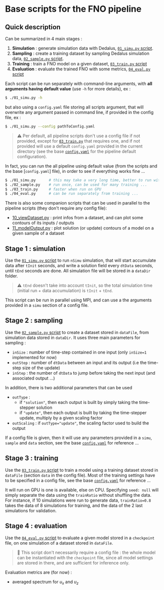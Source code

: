 # Base scripts for the FNO pipeline

## Quick description

Can be summarized in 4 main stages :

1. **Simulation** : generate simulation data with Dedalus, [`01_simu.py` script](./01_simu.py).
2. **Sampling** : create a training dataset by sampling Dedalus simulation data, [`02_sample.py` script](./02_sample.py).
3. **Training** : train a FNO model on a given dataset, [`03_train.py` script](./03_train.py)
4. **Evaluation** : evaluate the trained FNO with some metrics, [`04_eval.py` script](./04_eval.py)

Each script can be run separately with command-line arguments, with **all arguments having default value** (use `-h` for more details), ex :

```bash
$ ./01_simu.py -h
```

but also using a `config.yaml` file storing all scripts argument, that will overwrite any argument
passed in command line, if provided in the config file, ex :

```bash
$ ./01_simu.py --config pathToConfig.yaml
```

> :warning: Per default, all pipeline scripts don't use a config file if not provided, except for [`03_train.py`](./03_train.py)
> that requires one, and if not provided will use a default `config.yaml` provided in the current directory 
> (see the base [`config.yaml`](./config.yaml) for the pipeline default configuration).

In fact, you can run the all pipeline using default value (from the scripts and the base [`config.yaml`] file), in order to see if everything works fine ...

```bash
$ ./01_simu.py      # this may take a very long time, better to run with MPI
$ ./02_sample.py    # run once, can be used for many training ...
$ ./03_train.py     # faster when run on GPU 
$ ./04_eval.py      # can be run separately from training ...
```

There is also some companion scripts that can be used in parallel to the pipeline scripts (they don't require any config file):

- [10_viewDataset.py](./10_viewDataset.py) : print infos from a dataset, and can plot some contours of its inputs / outputs
- [11_modelOutput.py](./11_modelOutput.py) : plot solution (or update) contours of a model on a given sample of a dataset


## Stage 1 : simulation

Use the [`01_simu.py` script](./01_simu.py) to run `nSimu` simulation, that will start accumulate data after `tInit` seconds,
and write a solution field every `dtData` seconds, until `tEnd` seconds are done. 
All simulation file will be stored in a `dataDir` folder.

> :warning: `tEnd` doesn't take into account `tInit`, so the total simulation time (initial run + data accumulation) is `tInit` + `tEnd`.

This script can be run in parallel using MPI, and can use a the arguments provided in a `simu` section of a config file.


## Stage 2 : sampling

Use the [`02_sample.py` script](./02_sample.py) to create a dataset stored in `dataFile`, from simulation data stored in `dataDir`.
It uses three main parameters for sampling :

- `inSize` : number of time-step contained in one input (only `inSize=1` implemented for now)
- `outStep` : number of `dtData` between an input and its output (i.e the time-step size of the update)
- `inStep` : the number of `dtData` to jump before taking the next input (and associated output ...)

In addition, there is two additional parameters that can be used

- `outType` : 
    - if `"solution"`, then each output is built by simply taking the time-stepper solution
    - if `"update"`, then each output is built by taking the time-stepper update, multiply by a given scaling factor
- `outScaling` : if `outType="update"`, the scaling factor used to build the output

If a config file is given, then it will use any parameters provided in a `simu`, `sample` and `data` section, 
see the base [`config.yaml`](./config.yaml) for reference ... 


## Stage 3 : training

Use the [`03_train.py` script](./03_train.py) to train a model using a training dataset stored in `dataFile` (section `data` in the config file).
Most of the training settings have to be specified in a config file, see the base [`config.yaml`](./config.yaml) for reference ... 

It will run on GPU is one is available, else on CPU. Specifying `seed: null` will simply separate the data using the `trainRatio`
without shuffling the data. For instance, if 10 simulations were run to generate data, `trainRatio=0.8` takes the data of 8 simulations
for training, and the data of the 2 last simulations for validation.


## Stage 4 : evaluation

Use the [`04_eval.py` script](./04_eval.py) to evaluate a given model stored in a `checkpoint` file,
on one simulation of a dataset stored in `dataFile`. 

> :mega: This script don't necessarily require a config file : the whole model can be instantiated
> with the `checkpoint` file, since all model settings are stored in there, and are sufficient
> for inference only. 

Evaluation metrics are (for now) :

- averaged spectrum for $u_x$ and $u_z$
